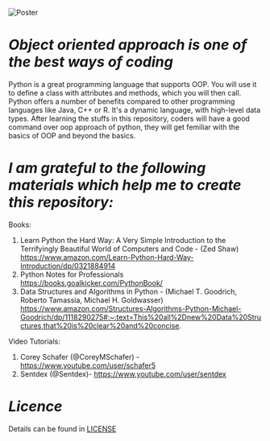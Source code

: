 ![Poster](https://github.com/ahammadshawki8/Object-Oriented-Programming-in-Python/blob/master/oop.jpg)

# _Object oriented approach is one of the best ways of coding_

Python is a great programming language that supports OOP. You will use it to define a class with attributes and methods, which you will then call. Python offers a number of benefits compared to other programming languages like Java, C++ or R. It's a dynamic language, with high-level data types.
After learning the stuffs in this repository, coders will have a good command over oop approach of python, they will get femiliar with the basics of OOP and beyond the basics.


# _I am grateful to the following materials which help me to create this repository:_

Books:
  1. Learn Python the Hard Way: A Very Simple Introduction to the Terrifyingly Beautiful World of Computers and Code - (Zed Shaw) 
  https://www.amazon.com/Learn-Python-Hard-Way-Introduction/dp/0321884914 
  2. Python Notes for Professionals https://books.goalkicker.com/PythonBook/ 
  3. Data Structures and Algorithms in Python - (Michael T. Goodrich, Roberto Tamassia, Michael H. Goldwasser) 
  https://www.amazon.com/Structures-Algorithms-Python-Michael-Goodrich/dp/1118290275#:~:text=This%20all%2Dnew%20Data%20Structures,that%20is%20clear%20and%20concise.

Video Tutorials:  
  1. Corey Schafer (@CoreyMSchafer) - https://www.youtube.com/user/schafer5 
  2. Sentdex (@Sentdex)- https://www.youtube.com/user/sentdex
  
# _Licence_
Details can be found in [LICENSE](https://github.com/ahammadshawki8/Object-Oriented-Programming-in-Python/blob/master/LICENSE)
